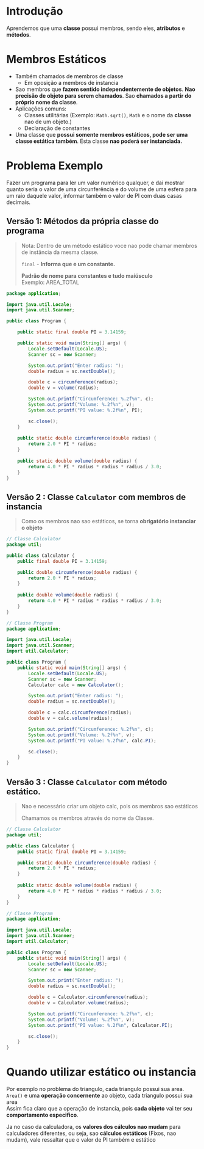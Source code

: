 # Introdução

Aprendemos que uma **classe** possui membros, sendo eles, **atributos** e **métodos**.

# Membros Estáticos

- Também chamados de membros de classe
    - Em oposição a membros de instancia
- Sao membros que **fazem sentido independentemente de objetos**. **Nao precisão de objeto para serem chamados**. Sao **chamados a partir do próprio nome da classe**.
- Aplicações comuns:
    - Classes utilitárias (Exemplo: `Math.sqrt()`, `Math` e o nome da **classe** nao de um objeto.)
    - Declaração de constantes
- Uma classe que **possui somente membros estáticos, pode ser uma classe estática também**. Esta classe **nao poderá ser instanciada.**

# Problema Exemplo

Fazer um programa para ler um valor numérico qualquer, e dai mostrar quanto seria o valor de uma circunferência e do volume de uma esfera para um raio daquele valor, informar também o valor de PI com duas casas decimais.

## Versão 1: Métodos da própria classe do programa

> Nota: Dentro de um método estático voce nao pode chamar membros de instância da mesma classe.  
>
> `final` - **Informa que e um constante.**  
>
> **Padrão de nome para constantes e tudo maiúsculo**  
> Exemplo: AREA_TOTAL 
```java
package application;

import java.util.Locale;
import java.util.Scanner;

public class Program {

    public static final double PI = 3.14159;

    public static void main(String[] args) {
        Locale.setDefault(Locale.US);
        Scanner sc = new Scanner;

        System.out.print("Enter radius: ");
        double radius = sc.nextDouble();

        double c = circumference(radius);
        double v = volume(radius);

        System.out.printf("Circumference: %.2f%n", c);
        System.out.printf("Volume: %.2f%n", v);
        System.out.printf("PI value: %.2f%n", PI);

        sc.close();
    }
    
    public static double circumference(double radius) {
        return 2.0 * PI * radius;
    }
    
    public static double volume(double radius) {
        return 4.0 * PI * radius * radius * radius / 3.0;
    }
}
```

## Versão 2 : Classe `Calculator` com membros de instancia

> Como os membros nao sao estáticos, se torna **obrigatório instanciar o objeto**
```java
// Classe Calculator
package util;

public class Calculator {
    public final double PI = 3.14159;

    public double circumference(double radius) {
        return 2.0 * PI * radius;
    }
    
    public double volume(double radius) {
        return 4.0 * PI * radius * radius * radius / 3.0;
    }
}

// Classe Program
package application;

import java.util.Locale;
import java.util.Scanner;
import util.Calculator;

public class Program {
    public static void main(String[] args) {
        Locale.setDefault(Locale.US);
        Scanner sc = new Scanner;
        Calculator calc = new Calculator();

        System.out.print("Enter radius: ");
        double radius = sc.nextDouble();

        double c = calc.circumference(radius);
        double v = calc.volume(radius);

        System.out.printf("Circumference: %.2f%n", c);
        System.out.printf("Volume: %.2f%n", v);
        System.out.printf("PI value: %.2f%n", calc.PI);

        sc.close();
    }
}
```

## Versão 3 : Classe `Calculator` com método estático.
> Nao e necessário criar um objeto calc, pois os membros sao estáticos
>
> Chamamos os membros através do nome da Classe.
```java
// Classe Calculator
package util;

public class Calculator {
    public static final double PI = 3.14159;

    public static double circumference(double radius) {
        return 2.0 * PI * radius;
    }
    
    public static double volume(double radius) {
        return 4.0 * PI * radius * radius * radius / 3.0;
    }
}

// Classe Program
package application;

import java.util.Locale;
import java.util.Scanner;
import util.Calculator;

public class Program {
    public static void main(String[] args) {
        Locale.setDefault(Locale.US);
        Scanner sc = new Scanner;

        System.out.print("Enter radius: ");
        double radius = sc.nextDouble();

        double c = Calculator.circumference(radius);
        double v = Calculator.volume(radius);

        System.out.printf("Circumference: %.2f%n", c);
        System.out.printf("Volume: %.2f%n", v);
        System.out.printf("PI value: %.2f%n", Calculator.PI);

        sc.close();
    }
}
```

# Quando utilizar estático ou instancia

Por exemplo no problema do triangulo, cada triangulo possui sua area.  
`Area()` e uma **operação concernente** ao objeto, cada triangulo possui sua area  
Assim fica claro que a operação de instancia, pois **cada objeto** vai ter seu **comportamento especifico**.

Ja no caso da calculadora, os **valores dos cálculos nao mudam** para calculadores diferentes, ou seja, sao **cálculos estáticos** (Fixos, nao mudam), vale ressaltar que o valor de PI também e estático